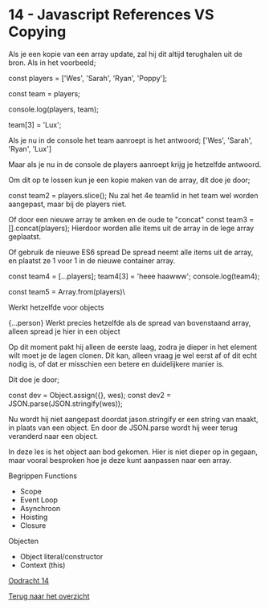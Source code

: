 # 14 - Javascript References VS Copying

Als je een kopie van een array update, zal hij dit altijd terughalen uit de bron. Als in het voorbeeld;

const players = ['Wes', 'Sarah', 'Ryan', 'Poppy'];

const team = players;

console.log(players, team);

team[3] = 'Lux';

Als je nu in de console het team aanroept is het antwoord;
['Wes', 'Sarah', 'Ryan', 'Lux']

Maar als je nu in de console de players aanroept krijg je hetzelfde antwoord.

Om dit op te lossen kun je een kopie maken van de array, dit doe je door;

const team2 = players.slice();
Nu zal het 4e teamlid in het team wel worden aangepast, maar bij de players niet.

Of door een nieuwe array te amken en de oude te "concat"
const team3 =[].concat(players);
Hierdoor worden alle items uit de array in de lege array geplaatst. 

Of gebruik de nieuwe ES6 spread
De spread neemt alle items uit de array, en plaatst ze 1 voor 1 in de nieuwe container array.

const team4 = [...players];
team4[3] = 'heee haawww';
console.log(team4);

const team5 = Array.from(players)\

Werkt hetzelfde voor objects

{...person} Werkt precies hetzelfde als de spread van bovenstaand array, alleen spread je hier in een object

Op dit moment pakt hij alleen de eerste laag, zodra je dieper in het element wilt moet je de lagen clonen. Dit kan, alleen vraag je wel eerst af of dit echt nodig is, of dat er misschien een betere en duidelijkere manier is. 

Dit doe je door;

const dev = Object.assign({}, wes);
const dev2 = JSON.parse(JSON.stringify(wes));

Nu wordt hij niet aangepast doordat jason.stringify er een string van maakt, in plaats van een object. En door de JSON.parse wordt hij weer terug veranderd naar een object. 

In deze les is het object aan bod gekomen. Hier is niet dieper op in gegaan, maar vooral besproken hoe je deze kunt aanpassen naar een array.

Begrippen
Functions
-	Scope
-	Event Loop
-	Asynchroon
-	Hoisting
-	Closure

Objecten
-	Object literal/constructor
-	Context (this)

[Opdracht 14](https://zeijls.github.io/SRPWesBos/14/index-START.html) <br>

[Terug naar het overzicht](https://zeijls.github.io/SRPWesBos/)
